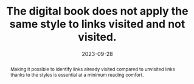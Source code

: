 ---
title: The digital book does not apply the same style to links visited and not visited.
abstract: Making it possible to identify links already visited compared to unvisited links thanks to the styles is essential at a minimum reading comfort.
categories:
  - Links
agrege: O4136-E044
opquast: 4 136
indiceebook: "44"
description: Registry no. 044
before: "043"
weight: "044"
after: "045"
actif: "1"
layout: rules
date: 2023-09-28
tags:
  - Usability
  - ""
objectif:
  - Facilitate the identification of previously visited content.
  - Facilitate the identification of the remaining content to be discovered.
  - Inciting new content discovery
Meo:
  - "Do not apply the same CSS styles by default for unvisited links (readers a or a:link) and for visited links (reader a:visited). "
Controle:
  - "On each page containing hyperlinks&nbsp;: <ul><li>Controlling the presence and use of&nbsp;receiver :visited in CSS stylesheets and using a different style from the one applied to a or a:link or so; li><li>Control the absence of&nbsp;setter :visited in CSS stylesheets to let the default reading device style apply</li></ul>"
epubcheck: null
ace: null
humancheck: true
ReadiumGoToolkit: null
Source:
  - Opquast
Referentiel:
  - ""
steps:
  - Design
  - Development
---